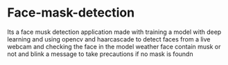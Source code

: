 # Face-mask-detection
Its a face musk detection application made with training a model with deep learning and using opencv and haarcascade to detect faces from a live webcam and checking the face in the model weather face contain musk or not and blink a message to take precautions if no mask is foundn 
